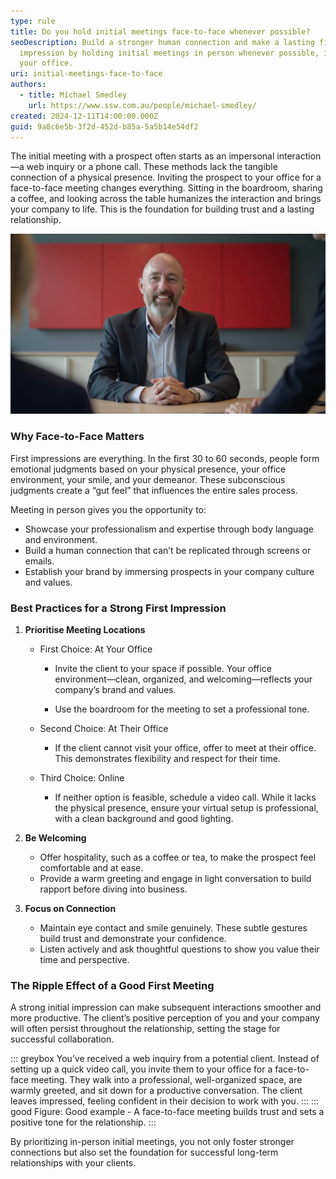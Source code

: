 ```yaml
---
type: rule
title: Do you hold initial meetings face-to-face whenever possible?
seoDescription: Build a stronger human connection and make a lasting first
  impression by holding initial meetings in person whenever possible, ideally at
  your office.
uri: initial-meetings-face-to-face
authors:
  - title: Michael Smedley
    url: https://www.ssw.com.au/people/michael-smedley/
created: 2024-12-11T14:00:00.000Z
guid: 9a8c6e5b-3f2d-452d-b85a-5a5b14e54df2
---
```


The initial meeting with a prospect often starts as an impersonal interaction—a web inquiry or a phone call. These methods lack the tangible connection of a physical presence. Inviting the prospect to your office for a face-to-face meeting changes everything. Sitting in the boardroom, sharing a coffee, and looking across the table humanizes the interaction and brings your company to life. This is the foundation for building trust and a lasting relationship.


![Figure: It is important to greet people with a warm smile in a professional setting at your office](Office-meeting.webp)
<!--endintro-->

### Why Face-to-Face Matters

First impressions are everything. In the first 30 to 60 seconds, people form emotional judgments based on your physical presence, your office environment, your smile, and your demeanor. These subconscious judgments create a “gut feel” that influences the entire sales process.

Meeting in person gives you the opportunity to:

- Showcase your professionalism and expertise through body language and environment.
- Build a human connection that can’t be replicated through screens or emails.
- Establish your brand by immersing prospects in your company culture and values.

### Best Practices for a Strong First Impression

1. **Prioritise Meeting Locations**

    * First Choice: At Your Office

        - Invite the client to your space if possible. Your office environment—clean, organized, and welcoming—reflects your company’s brand and values.

        - Use the boardroom for the meeting to set a professional tone.

    * Second Choice: At Their Office

        - If the client cannot visit your office, offer to meet at their office. This demonstrates flexibility and respect for their time.

    * Third Choice: Online

        - If neither option is feasible, schedule a video call. While it lacks the physical presence, ensure your virtual setup is professional, with a clean background and good lighting.

2. **Be Welcoming**
   - Offer hospitality, such as a coffee or tea, to make the prospect feel comfortable and at ease.
   - Provide a warm greeting and engage in light conversation to build rapport before diving into business.

3. **Focus on Connection**
   - Maintain eye contact and smile genuinely. These subtle gestures build trust and demonstrate your confidence.
   - Listen actively and ask thoughtful questions to show you value their time and perspective.

### The Ripple Effect of a Good First Meeting

A strong initial impression can make subsequent interactions smoother and more productive. The client’s positive perception of you and your company will often persist throughout the relationship, setting the stage for successful collaboration.

::: greybox
You’ve received a web inquiry from a potential client. Instead of setting up a quick video call, you invite them to your office for a face-to-face meeting. They walk into a professional, well-organized space, are warmly greeted, and sit down for a productive conversation. The client leaves impressed, feeling confident in their decision to work with you.
:::
::: good
Figure: Good example - A face-to-face meeting builds trust and sets a positive tone for the relationship.
:::

By prioritizing in-person initial meetings, you not only foster stronger connections but also set the foundation for successful long-term relationships with your clients.

